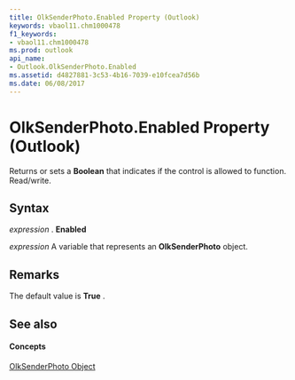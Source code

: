 ```yaml
---
title: OlkSenderPhoto.Enabled Property (Outlook)
keywords: vbaol11.chm1000478
f1_keywords:
- vbaol11.chm1000478
ms.prod: outlook
api_name:
- Outlook.OlkSenderPhoto.Enabled
ms.assetid: d4827881-3c53-4b16-7039-e10fcea7d56b
ms.date: 06/08/2017
---
```



# OlkSenderPhoto.Enabled Property (Outlook)

Returns or sets a **Boolean** that indicates if the control is allowed to function. Read/write.


## Syntax

 _expression_ . **Enabled**

 _expression_ A variable that represents an **OlkSenderPhoto** object.


## Remarks

The default value is **True** .


## See also


#### Concepts


[OlkSenderPhoto Object](olksenderphoto-object-outlook.md)

